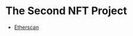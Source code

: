 # The Second NFT Project

- [Etherscan](https://rinkeby.etherscan.io/address/0x3CB1EE4703FC95b54E02bD25f701fD1b80B0A1d5)
